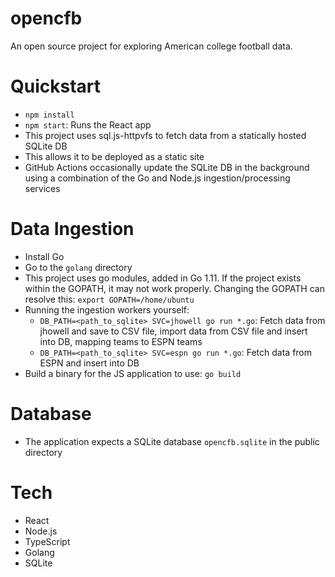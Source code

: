 # opencfb

An open source project for exploring American college football data.

# Quickstart

- `npm install`
- `npm start`: Runs the React app
- This project uses sql.js-httpvfs to fetch data from a statically hosted SQLite DB
- This allows it to be deployed as a static site
- GitHub Actions occasionally update the SQLite DB in the background using a combination of the Go and Node.js ingestion/processing services

# Data Ingestion

- Install Go
- Go to the `golang` directory
- This project uses go modules, added in Go 1.11. If the project exists within the GOPATH, it may not work properly. Changing the GOPATH can resolve this: `export GOPATH=/home/ubuntu`
- Running the ingestion workers yourself:
  - `DB_PATH=<path_to_sqlite> SVC=jhowell go run *.go`: Fetch data from jhowell and save to CSV file, import data from CSV file and insert into DB, mapping teams to ESPN teams
  - `DB_PATH=<path_to_sqlite> SVC=espn go run *.go`: Fetch data from ESPN and insert into DB
- Build a binary for the JS application to use: `go build`

# Database

- The application expects a SQLite database `opencfb.sqlite` in the public directory

# Tech

- React
- Node.js
- TypeScript
- Golang
- SQLite
